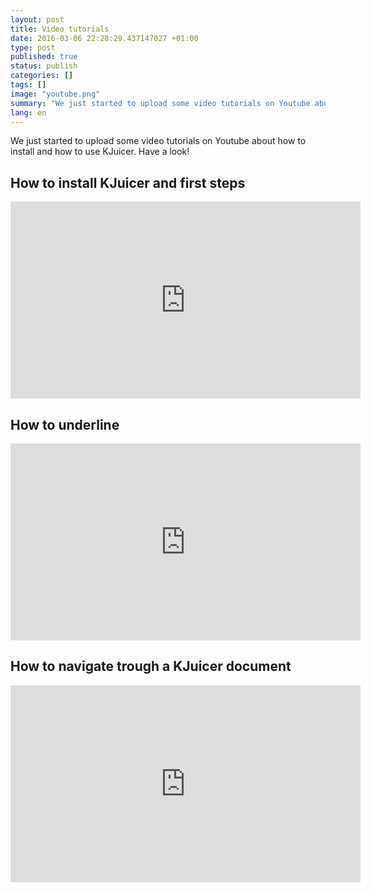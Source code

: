 ```yaml
---
layout: post
title: Video tutorials
date: 2016-03-06 22:28:29.437147027 +01:00
type: post
published: true
status: publish
categories: []
tags: []
image: "youtube.png"
summary: "We just started to upload some video tutorials on Youtube about how to install and how to use KJuicer. Have a look!"
lang: en
---
```

We just started to upload some video tutorials on Youtube about how to install and how to use KJuicer. Have a look!

## How to install KJuicer and first steps

<iframe width="560" height="315" src="https://www.youtube.com/embed/C1HJ5sBBxPk" frameborder="0" allowfullscreen></iframe>

## How to underline

<iframe width="560" height="315" src="https://www.youtube.com/embed/iBYa9HUzzJk" frameborder="0" allowfullscreen></iframe>

## How to navigate trough a KJuicer document

<iframe width="560" height="315" src="https://www.youtube.com/embed/ExpVjRFZTpo" frameborder="0" allowfullscreen></iframe>
